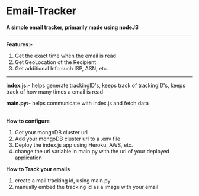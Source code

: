 # Email-Tracker
**A simple email tracker, primarily made using nodeJS**
****
**Features:-**
1) Get the exact time when the email is read
2) Get GeoLocation of the Recipient
3) Get additional Info such ISP, ASN, etc.
****
**index.js:-** helps generate trackingID's, keeps track of trackingID's, keeps track of how many times a email is read

**main.py:-** helps communicate with index.js and fetch data<br/><br/>


**How to configure**
1) Get your mongoDB cluster url
2) Add your mongoDB cluster url to a .env file
3) Deploy the index.js app using Heroku, AWS, etc.
4) change the url variable in main.py with the url of your deployed application

**How to Track your emails**
1) create a mail tracking id, using main.py
2) manually embed the tracking id as a image with your email
